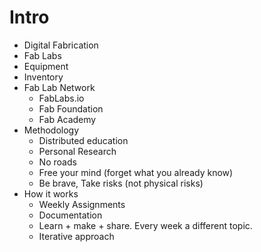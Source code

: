 # Intro

- Digital Fabrication
- Fab Labs
- Equipment
- Inventory
- Fab Lab Network
  * FabLabs.io
  * Fab Foundation
  * Fab Academy
- Methodology
  * Distributed education
  * Personal Research
  * No roads
  * Free your mind (forget what you already know)
  * Be brave, Take risks (not physical risks)
- How it works
  * Weekly Assignments
  * Documentation
  * Learn + make + share. Every week a different topic.
  * Iterative approach
  
  
  
